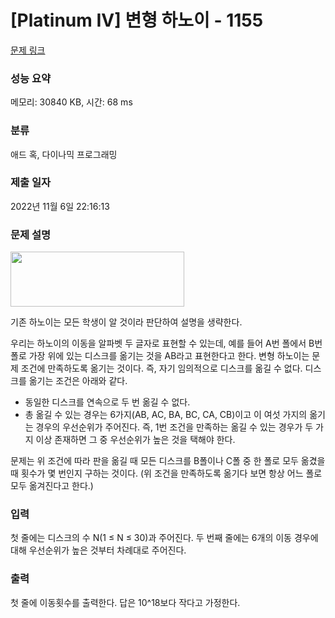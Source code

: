 # [Platinum IV] 변형 하노이 - 1155 

[문제 링크](https://www.acmicpc.net/problem/1155) 

### 성능 요약

메모리: 30840 KB, 시간: 68 ms

### 분류

애드 혹, 다이나믹 프로그래밍

### 제출 일자

2022년 11월 6일 22:16:13

### 문제 설명

<p><img alt="" height="88" src="" width="278"></p>

<p>기존 하노이는 모든 학생이 알 것이라 판단하여 설명을 생략한다.</p>

<p>우리는 하노이의 이동을 알파벳 두 글자로 표현할 수 있는데, 예를 들어 A번 폴에서 B번 폴로 가장 위에 있는 디스크를 옮기는 것을 AB라고 표현한다고 한다. 변형 하노이는 문제 조건에 만족하도록 옮기는 것이다. 즉, 자기 임의적으로 디스크를 옮길 수 없다. 디스크를 옮기는 조건은 아래와 같다.</p>

<ul>
	<li>동일한 디스크를 연속으로 두 번 옮길 수 없다.</li>
	<li>총 옮길 수 있는 경우는 6가지(AB, AC, BA, BC, CA, CB)이고 이 여섯 가지의 옮기는 경우의 우선순위가 주어진다. 즉, 1번 조건을 만족하는 옮길 수 있는 경우가 두 가지 이상 존재하면 그 중 우선순위가 높은 것을 택해야 한다.</li>
</ul>

<p>문제는 위 조건에 따라 판을 옮길 때 모든 디스크를 B폴이나 C폴 중 한 폴로 모두 옮겼을 때 횟수가 몇 번인지 구하는 것이다. (위 조건을 만족하도록 옮기다 보면 항상 어느 폴로 모두 옮겨진다고 한다.)</p>

### 입력 

 <p>첫 줄에는 디스크의 수 N(1 ≤ N ≤ 30)과 주어진다. 두 번째 줄에는 6개의 이동 경우에 대해 우선순위가 높은 것부터 차례대로 주어진다.</p>

### 출력 

 <p>첫 줄에 이동횟수를 출력한다. 답은 10^18보다 작다고 가정한다.</p>

